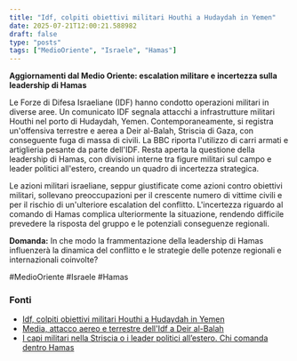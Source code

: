 ```yaml
---
title: "Idf, colpiti obiettivi militari Houthi a Hudaydah in Yemen"
date: 2025-07-21T12:00:21.588982
draft: false
type: "posts"
tags: ["MedioOriente", "Israele", "Hamas"]
---
```


**Aggiornamenti dal Medio Oriente: escalation militare e incertezza sulla leadership di Hamas**

Le Forze di Difesa Israeliane (IDF) hanno condotto operazioni militari in diverse aree.  Un comunicato IDF segnala attacchi a infrastrutture militari Houthi nel porto di Hudaydah, Yemen. Contemporaneamente, si registra un'offensiva terrestre e aerea a Deir al-Balah, Striscia di Gaza, con conseguente fuga di massa di civili.  La BBC riporta l'utilizzo di carri armati e artiglieria pesante da parte dell'IDF.  Resta aperta la questione della leadership di Hamas, con divisioni interne tra figure militari sul campo e leader politici all'estero, creando un quadro di incertezza strategica.

Le azioni militari israeliane, seppur giustificate come azioni contro obiettivi militari, sollevano preoccupazioni per il crescente numero di vittime civili e per il rischio di un'ulteriore escalation del conflitto.  L'incertezza riguardo al comando di Hamas complica ulteriormente la situazione, rendendo difficile prevedere la risposta del gruppo e le potenziali conseguenze regionali.

**Domanda:** In che modo la frammentazione della leadership di Hamas influenzerà la dinamica del conflitto e le strategie delle potenze regionali e internazionali coinvolte?

#MedioOriente #Israele #Hamas


### Fonti
- [Idf, colpiti obiettivi militari Houthi a Hudaydah in Yemen](https://www.ansa.it/sito/notizie/topnews/2025/07/21/idf-colpiti-obiettivi-militari-houthi-a-hudaydah-in-yemen_5e8e83c3-3258-46cd-90e1-8b3e20f42e04.html)
- [Media, attacco aereo e terrestre dell'Idf a Deir al-Balah](https://www.ansa.it/sito/notizie/topnews/2025/07/21/media-attacco-aereo-e-terrestre-dellidf-a-deir-al-balah_b7c7b2d0-7c90-47ae-b5a5-23d11a0ff972.html)
- [I capi militari nella Striscia o i leader politici all’estero. Chi comanda dentro Hamas](https://www.repubblica.it/esteri/2025/07/21/news/hamas_capo_guerra_israele_palestina-424742510/)
